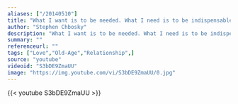 ```yaml
---
aliases: ["/20140510"]
title: "What I want is to be needed. What I need is to be indispensable to somebody. Who I need is somebody that will eat up all my free time, my ego, my attention. Somebody addicted to me. A mutual addiction."
author: "Stephen Chbosky"
description: "What I want is to be needed. What I need is to be indispensable to somebody. Who I need is somebody that will eat up all my free time, my ego, my attention. Somebody addicted to me. A mutual addiction. - Stephen Chbosky quotes from GetInspired365.com"
summary: ""
referenceurl: ""
tags: ["Love","Old-Age","Relationship",]
source: "youtube"
videoid: "S3bDE9ZmaUU"
image: "https://img.youtube.com/vi/S3bDE9ZmaUU/0.jpg"
---
```


{{< youtube S3bDE9ZmaUU >}}
